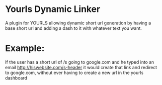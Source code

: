 Yourls Dynamic Linker
=====================

A plugin for YOURLS allowing dynamic short url generation by having a base short url and adding a dash to it with whatever text you want.

Example:
=====================
If the user has a short url of /s going to google.com
and he typed into an email http://hiswebsite.com/s-header it would create that link and redirect to google.com,
without ever having to create a new url in the yourls dashboard
